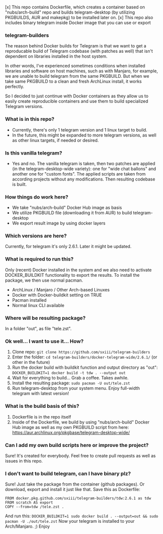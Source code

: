  [x] This repo contains Dockerfile, which creates a container based on "nubs/arch-build" repo and builds telegram-desktop (by utilizing PKGBUILDS, AUR and makepkg) to be installed later on.
 [x] This repo also includes binary telegram inside Docker image that you can use or export

### telegram-builders

The reason behind Docker builds for Telegram is that we want to get a reproducable build of Telegram codebase (with patches as well) that isn't dependent on libraries installed in the host system. 

In other words, I've experienced sometimes conditions when installed libraries and software on host machines, such as with Manjaro, for example, we are unable to build telegram from the same PKGBUILD. But when we take same PKGBUILD to a clean and fresh ArchLinux install, it works perfectly.

So I decided to just continue with Docker containers as they allow us to easily create reproducible containers and use them to build specialized Telegram versions.

### What is in this repo?
* Currently, there's only 1 telegram version and 1 linux target to build.
* In the future, this might be expanded to more telegram versions, as well as other linux targets, if needed or desired.

### Is this vanilla telegram?
* Yes and no. The vanilla telegram is taken, then two patches are applied (in the telegram-desktop-wide variety): one for "wide chat ballons" and another one for "custom fonts". The applied scripts are taken from according projects without any modifications. Then resulting codebase is built.

### How things do work here?
* We take "nubs/arch-build" Docker Hub image as basis
* We utilize PKGBUILD file (downloading it from AUR) to build telegram-desktop
* We export result image by using docker layers

### Which versions are here?
Currently, for telegram it's only 2.6.1. Later it might be updated.

### What is required to run this?
Only (recent) Docker installed in the system and we also need to activate DOCKER_BUILDKIT functionality to export the results. To install the package, we then use normal pacman.
* ArchLinux / Manjaro / Other Arch-based Linuxes
* Docker with Docker-buildkit setting on TRUE
* Pacman installed
* Normal linux CLI available

### Where will be resulting package?
In a folder "out", as file "tele.zst".

### Ok well... I want to use it... How?
1) Clone repo: `git clone https://github.com/sxiii/telegram-builders`
2) Enter the folder: `cd telegram-builders/docker-telegram-wide/2.6.1/` (or other in the future)
3) Run the docker build with buildkit function and output directory as "out": `DOCKER_BUILDKIT=1 docker build -t tdw . --output out`
4) Wait for everything to build... Grab a coffee. Takes awhile.
5) Install the resulting package: `sudo pacman -U out/tele.zst`
6) Run telegram-desktop from your system menu. Enjoy full-width telegram with latest version!

### What is the build basis of this?
1) Dockerfile is in the repo itself
2) Inside of the Dockerfile, we build by using "nubs/arch-build" Docker Hub image as well as my own PKGBUILD script from here: https://aur.archlinux.org/pkgbase/telegram-desktop-wide/

### Can I add my own build scripts here or improve the project?
Sure! It's created for everybody. Feel free to create pull requests as well as issues in this repo.

### I don't want to build telegram, can I have binary plz?
Sure! Just take the package from the container (github packages). Or download, export and install it just like that. Save this as Dockerfile:
```code=Dockerfile
FROM docker.pkg.github.com/sxiii/telegram-builders/tdw:2.6.1 as tdw
FROM scratch AS export
COPY --from=tdw /tele.zst .
```
And run this: `DOCKER_BUILDKIT=1 sudo docker build . --output=out && sudo pacman -U ./out/tele.zst`
Now your telegram is installed to your Arch/Manjaro. ;) Enjoy
